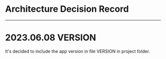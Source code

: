 # Architecture Decision Record

---

# 2023.06.08 VERSION

It's decided to include the app version in file VERSION in project folder.
